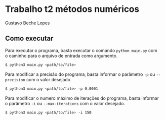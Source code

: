 
# Trabalho t2 métodos numéricos

Gustavo Beche Lopes

## Como executar

Para executar o programa, basta executar o comando `python main.py` com o caminho para o arquivo de entrada como argumento.

``` bash
$ python3 main.py <path/to/file>
```

Para modificar a precisão do programa, basta informar o parâmetro `-p` ou `--precision` com o valor desejado.

``` bash
$ python3 main.py <path/to/file> -p 0.0001
```

Para modificar o numero máximo de iterações do programa, basta informar o parâmetro `-i` ou `--max-iterations` com o valor desejado.

``` bash
$ python3 main.py <path/to/file> -i 150
```